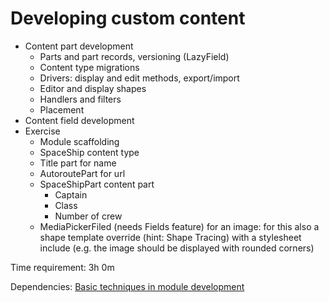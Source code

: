 # Developing custom content



- Content part development
	- Parts and part records, versioning (LazyField)
	- Content type migrations
	- Drivers: display and edit methods, export/import
	- Editor and display shapes
	- Handlers and filters
	- Placement
- Content field development
- Exercise
	- Module scaffolding
	- SpaceShip content type
	- Title part for name
	- AutoroutePart for url
	- SpaceShipPart content part
		- Captain
		- Class
		- Number of crew
	- MediaPickerFiled (needs Fields feature) for an image: for this also a shape template override (hint: Shape Tracing) with a stylesheet include (e.g. the image should be displayed with rounded corners)

Time requirement: 3h 0m

Dependencies: [Basic techniques in module development](BasicTechniquesInModuleDevelopment)
